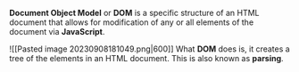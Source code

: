**Document Object Model** or **DOM** is a specific structure of an HTML document that allows for modification of any or all elements of the document via **JavaScript**.

![[Pasted image 20230908181049.png|600]]
What **DOM** does is, it creates a tree of the elements in an HTML document. This is also known as **parsing**.